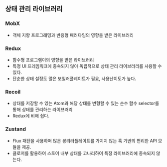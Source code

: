 ## 상태 관리 라이브러리
### MobX
- 객체 지향 프로그래밍과 반응형 패러다임의 영향을 받은 라이브러리
### Redux
- 함수형 프로그램이의 영향을 받은 라이브러리
- 특정 UI 프레임워크에 종속되지 않아 독립적으로 상태 관리 라이브러리를 사용할 수 있다.
- 단순한 상태 설정도 많은 보일러플레이트가 필요, 사용난이도가 높다.
### Recoil
- 상태를 저장할 수 있는 Atom과 해당 상태를 변형할 수 있는 순수 함수 selector를 통해 상태를 관리하는 라이브러리
- Redux에 비해 쉽다.
### Zustand
- Flux 패턴을 사용하며 많은 봉리러플레이트를 가지지 않는 훅 기반의 편리한 API 모듈을 제공.
- 클로저를 활용하여 스토어 내부 상태를 고나리하여 특정 라이브러리에 종속되지 않는다.
